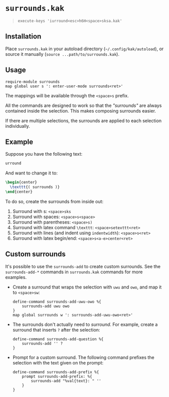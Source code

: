 # `surrounds.kak`

> `execute-keys 'iurround<esc>h6H<space>sksa.kak'`

## Installation

Place `surrounds.kak` in your autoload directory
(`~/.config/kak/autoload`), or source it manually
(`source ...path/to/surrounds.kak`).

## Usage

``` kak
require-module surrounds
map global user s ': enter-user-mode surrounds<ret>'
```

The mappings will be available through the `<space>s` prefix.

All the commands are designed to work so that the *"surrounds"* are
always contained inside the selection. This makes composing surrounds
easier.

If there are multiple selections, the surrounds are applied to each
selection individually.

## Example

Suppose you have the following text:

``` latex
urround
```

And want to change it to:

``` latex
\begin{center}
  \texttt{( surrounds )}
\end{center}
```

To do so, create the surrounds from inside out:

1.  Surround with s: `<space>sks`
2.  Surround with spaces: `<space>s<space>`
3.  Surround with parentheses: `<space>s)`
4.  Surround with latex command `\texttt`: `<space>setexttt<ret>`
5.  Surround with lines (and indent using `indentwidth`):
    `<space>s<ret>`
6.  Surround with latex begin/end: `<space>s<a-e>center<ret>`

## Custom surrounds

It's possible to use the `surrounds-add` to create custom surrounds. See
the `surrounds-add-*` commands in `surrounds.kak` commands for more
examples.

-   Create a surround that wraps the selection with `uwu` and `owo`, and
    map it to `<space>sw`:

        define-command surrounds-add-uwu-owo %{
            surrounds-add uwu owo
        }
        map global surrounds w ': surrounds-add-uwu-owo<ret>'

-   The surrounds don't actually need to *surround*. For example, create
    a surround that inserts `?` after the selection:

        define-command surrounds-add-question %{
            surrounds-add '' ?
        }

-   Prompt for a custom surround. The following command prefixes the
    selection with the text given on the prompt:

        define-command surrounds-add-prefix %{
            prompt surrounds-add-prefix: %{
                surrounds-add "%val{text}: " ''
            }
        }

